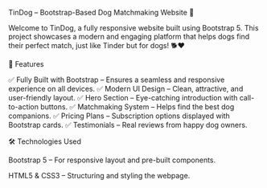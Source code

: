 TinDog – Bootstrap-Based Dog Matchmaking Website 🐶

Welcome to TinDog, a fully responsive website built using Bootstrap 5. This project showcases a modern and engaging platform that helps dogs find their perfect match, just like Tinder but for dogs! 🐕❤️

🌟 Features

✅ Fully Built with Bootstrap – Ensures a seamless and responsive experience on all devices.
✅ Modern UI Design – Clean, attractive, and user-friendly layout.
✅ Hero Section – Eye-catching introduction with call-to-action buttons.
✅ Matchmaking System – Helps find the best dog companions.
✅ Pricing Plans – Subscription options displayed with Bootstrap cards.
✅ Testimonials – Real reviews from happy dog owners.

🛠 Technologies Used

Bootstrap 5 – For responsive layout and pre-built components.

HTML5 & CSS3 – Structuring and styling the webpage.

